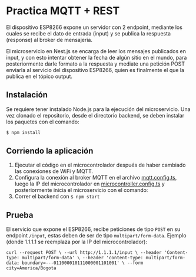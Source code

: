 # Practica MQTT + REST

El dispositivo ESP8266 expone un servidor con 2 endpoint, mediante los cuales se recibe el dato de entrada (input) y se publica la respuesta (response) al broker de mensajeria.

El microservicio en Nest.js se encarga de leer los mensajes publicados en input, y con esto intentar obtener la fecha de algún sitio en el mundo, para posteriormente darle formato a la respuesta y mediate una petición POST enviarla al servicio del dispositivo ESP8266, quien es finalmente el que la publica en el tópico output.

## Instalación

Se requiere tener instalado Node.js para la ejecución del microservicio. Una vez clonado el repositorio, desde el directorio backend, se deben instalar los paquetes con el comando:

```bash
$ npm install
```

## Corriendo la aplicación

1. Ejecutar el código en el microcontrolador después de haber cambiado las conexiones de WiFi y MQTT.
2. Configura la conexión al broker MQTT en el archivo [mqtt.config.ts](backend/src/mqtt.config.ts), luego la IP del microcontrolador en [microcontroller.config.ts](backend/src/microcontroller.config.ts) y posteriormente inicia el microservicio con el comando:
3. Correr el backend con `$ npm start`

## Prueba

El servicio que expone el ESP8266, recibe peticiones de tipo `POST` en su endpoint `/input`, estas deben de ser de tipo `multipart/form-data`. Ejemplo (donde 1.1.1.1 se reemplaza por la IP del microcontrolador):

`curl --request POST \ --url http://1.1.1.1/input \ --header 'Content-Type: multipart/form-data' \ --header 'content-type: multipart/form-data; boundary=---011000010111000001101001' \ --form city=America/Bogota`
